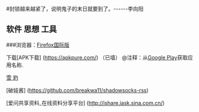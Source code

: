 


#封锁越来越紧了，说明鬼子的末日就要到了。------李向阳



##  软件 思想 工具

###浏览器：[Firefox国际版](https://www.mozilla.org/en-US/firefox/all/refox/all/)
  

下载[APK下载]  (https://apkpure.com/) （已墙）
@注释：从[Google Play](https://play.google.com/store)获取应用名称.
 
 [雪 豹 ](https://github.com/squidproxy)

 [破娃酱]  (https://github.com/breakwa11/shadowsocks-rss) 
  
[爱问共享资料_在线资料分享平台]  (http://ishare.iask.sina.com.cn/) 
